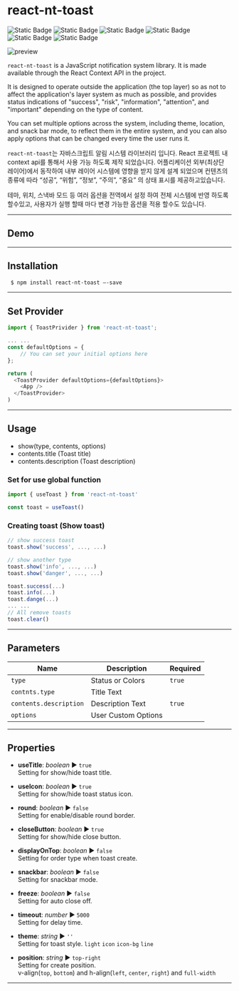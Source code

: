 
react-nt-toast
================
![Static Badge](https://img.shields.io/badge/React-only-%234FC08D?style=for-the-badge)
![Static Badge](https://img.shields.io/badge/javascript-%23F7DF1E?style=for-the-badge)
![Static Badge](https://img.shields.io/badge/html-%23E34F26?style=for-the-badge&logo=html)
![Static Badge](https://img.shields.io/badge/sass-%23CC6699?style=for-the-badge)
![Static Badge](https://img.shields.io/badge/vite-bundler-%23646CFF?style=for-the-badge)
![Static Badge](https://img.shields.io/badge/react_context_api-useToast-%234FC08D?style=for-the-badge)

![preview](https://github.com/noistommy/vue-nt-toast/assets/6008185/991fe4fc-1144-440d-8b20-de1ede57f0b7)


`react-nt-toast` is a JavaScript notification system library. It is made available through the React Context API in the  project.

It is designed to operate outside the application (the top layer) so as not to affect the application's layer system as much as possible, and provides status indications of "success", "risk", "information", "attention", and "important" depending on the type of content.

You can set multiple options across the system, including theme, location, and snack bar mode, to reflect them in the entire system, and you can also apply options that can be changed every time the user runs it.

`react-nt-toast`는 자바스크립트 알림 시스템 라이브러리 입니다. React 프로젝트 내 context api를 통해서 사용 가능 하도록 제작 되었습니다. 
어플리케이션 외부(최상단 레이어)에서 동작하여 내부 레이어 시스템에 영향을 받지 않게 설계 되었으며 컨텐츠의 종류에 따라 “성공”, “위험”, “정보”, “주의”, “중요” 의 상태 표시를 제공하고있습니다. 

테마, 위치, 스낵바 모드 등 여러 옵션을 전역에서 설정 하여 전체 시스템에 반영 하도록 할수있고, 사용자가 실행 할때 마다 변경 가능한 옵션을 적용 할수도 있습니다. 

---

## Demo

<!-- [vue-nt-toast](https://noistommy.github.io/vue-nt-toast) demo page. -->

---
## Installation

```sh
 $ npm install react-nt-toast —-save
```
---
## Set Provider

```javascript
import { ToastPrivider } from 'react-nt-toast';

... ...
const defaultOptions = {
	// You can set your initial options here
};

return (
  <ToastProvider defaultOptions={defaultOptions}>
    <App />
  </ToastProvider>
)
```
---

## Usage

* show(type, contents, options)
* contents.title (Toast title)
* contents.description (Toast description)

### Set for use global function

```javascript
import { useToast } from 'react-nt-toast'

const toast = useToast()

```
### Creating toast (Show toast)
```javascript
// show success toast
toast.show('success', ..., ...)

// show another type
toast.show('info', ..., ...)
toast.show('danger', ..., ...)

toast.success(...)
toast.info(...)
toast.dange(...)
... ...
// All remove toasts
toast.clear()
```
---

## Parameters

| Name | Description | Required |
| --- | --- | --- |
| `type` | Status or Colors | `true` |
| `contnts.type` | Title Text | |
| `contents.description` | Description Text | `true` |
| `options` | User Custom Options | |
---

## Properties

* **useTitle**: _boolean_ ▶︎ `true`    
Setting for show/hide toast title.

* **useIcon**: _boolean_ ▶︎ `true`   
Setting for show/hide toast status icon.

* **round**: _boolean_ ▶︎ `false`   
Setting for enable/disable round border.

* **closeButton**: _boolean_ ▶︎ `true`   
Setting for show/hide close button.

* **displayOnTop**: _boolean_ ▶︎ `false`   
Setting for order type when toast create.

* **snackbar**: _boolean_ ▶︎ `false`   
Setting for snackbar mode.

* **freeze**: _boolean_ ▶︎ `false`   
Setting for auto close off.

* **timeout**: _number_ ▶︎ `5000`   
Setting for delay time.

* **theme**: _string_ ▶︎ `''`   
Setting for toast style.
`light` `icon` `icon-bg` `line` 

* **position**: _string_ ▶︎ `top-right`   
Setting for create position.   
v-align(`top`, `bottom`) and h-align(`left`, `center`, `right`) and `full-width`
---
